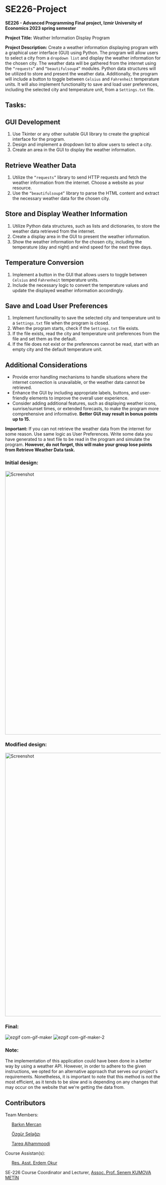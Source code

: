 # SE226-Project
<b>SE226 - Advanced Programming Final project, Izmir University of Economics 2023 spring semester</b>

<b>Project Title:</b> Weather Information Display Program

<b>Project Description:</b> Create a weather information displaying program with a graphical user interface (GUI) using Python. The program will allow users to select a city from a `dropdown list` and display the weather information for the chosen city. The weather data will be gathered from the internet using the `“requests”` and `“beautifulsoup4”` modules. Python data structures will be utilized to store and present the weather data. Additionally, the program will include a button to toggle between `Celsius` and `Fahrenheit` temperature units. It will also implement functionality to save and load user preferences, including the selected city and temperature unit, from a `Settings.txt` file.

## Tasks:
## GUI Development
1. Use Tkinter or any other suitable GUI library to create the graphical interface for the program.
2. Design and implement a dropdown list to allow users to select a city.
3. Create an area in the GUI to display the weather information.

## Retrieve Weather Data
1. Utilize the `“requests”` library to send HTTP requests and fetch the weather information from the internet. Choose a website as your resource.
2. Use the `“beautifulsoup4”` library to parse the HTML content and extract the necessary weather data for the chosen city.

## Store and Display Weather Information
1. Utilize Python data structures, such as lists and dictionaries, to store the weather data retrieved from the internet.
2. Create a display area in the GUI to present the weather information.
3. Show the weather information for the chosen city, including the temperature (day and night) and wind speed for the next three days.

## Temperature Conversion
1. Implement a button in the GUI that allows users to toggle between `Celsius` and `Fahrenheit` temperature units.
2. Include the necessary logic to convert the temperature values and update the displayed weather information accordingly.

## Save and Load User Preferences
1. Implement functionality to save the selected city and temperature unit to a `Settings.txt` file when the program is closed.
2. When the program starts, check if the `Settings.txt` file exists.
3. If the file exists, read the city and temperature unit preferences from the file and set them
as the default.
4. If the file does not exist or the preferences cannot be read, start with an empty city and
the default temperature unit.

## Additional Considerations
- Provide error handling mechanisms to handle situations where the internet connection is unavailable, or the weather data cannot be retrieved.
- Enhance the GUI by including appropriate labels, buttons, and user-friendly elements to improve the overall user experience.
- Consider adding additional features, such as displaying weather icons, sunrise/sunset times, or extended forecasts, to make the program more comprehensive and informative. <b>Better GUI may result in bonus points up to 15.</b>

<b>Important:</b> If you can not retrieve the weather data from the internet for some reason. Use same logic as User Preferences. Write some data you have generated to a text file to be read in the program and simulate the program. <b>However, do not forget, this will make your group lose points from Retrieve Weather Data task.</b>

### Initial design: 

<img width="850" alt="Screenshot" src="https://github.com/tareqalhammoodi/SE226-Project/assets/44919941/359351f8-7f40-4d6b-988b-b46aad19b4cf">

### Modified design: 

<img width="850" alt="Screenshot" src="https://github.com/tareqalhammoodi/SE226-Project/assets/44919941/9658f418-bed1-499c-bea8-f111f2928f67">

### Final:

![ezgif com-gif-maker](https://github.com/tareqalhammoodi/SE226-Project/assets/44919941/bc627341-a6f1-4ba4-a785-487d231c0401)
![ezgif com-gif-maker-2](https://github.com/tareqalhammoodi/SE226-Project/assets/44919941/3ade74bd-daeb-47fa-ab46-c32874033e99)

### Note: 
The implementation of this application could have been done  in a better way by using a weather API. However, in order to adhere to the given instructions, we opted for an alternative approach that serves our project's requirements.  Nonetheless, it is important to note that this method is not the most efficient, as it tends to be slow and is depending on any changes that may occur on the website that we're getting the data from.


## Contributors
Team Members:

&ensp;&ensp;&ensp;[Barkın Mercan](https://github.com/Barkinmercann)

&ensp;&ensp;&ensp;[Özgür Selağzı](https://github.com/ozgursselagzi)

&ensp;&ensp;&ensp;[Tareq Alhammoodi](https://www.linkedin.com/in/tareq-alhammoodi-290519183/)

Course Assistan(s):

&ensp;&ensp;&ensp;[Res. Asst. Erdem Okur](https://people.ieu.edu.tr/en/erdemokur/main)

SE-226 Course Coordinator and Lecturer, [Assoc. Prof. Senem KUMOVA METİN](https://people.ieu.edu.tr/en/senemkumovametin/main)
